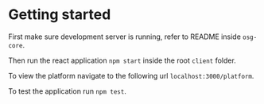 # Getting started

First make sure development server is running, refer to README inside `osg-core`.

Then run the react application `npm start` inside the root `client` folder.

To view the platform navigate to the following url `localhost:3000/platform`.

To test the application run `npm test`.